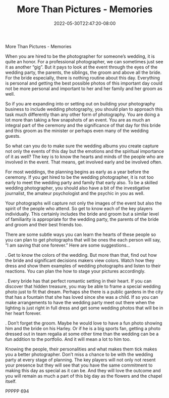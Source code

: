 ﻿---
title: "More Than Pictures - Memories"
date: 2022-05-30T22:47:20-08:00
description: "TXT Tips for Web Success"
featured_image: "/images/TXT.jpg"
tags: ["TXT"]
---

More Than Pictures - Memories

When you are hired to be the photographer for someone’s wedding, it is quite an honor.  For a  professional photographer, we can sometimes just see it as another “gig”.  But it pays to look at the event through the eyes of the wedding party, the parents, the siblings, the groom and above all the bride.  For the bride especially, there is nothing routine about this day.  Everything is personal and getting the best possible photos of this important day could not be more personal and important to her and her family and her groom as well.

So if you are expanding into or setting out on building your photography business to include wedding photography, you should plan to approach this task much differently than any other form of photography.  You are doing a lot more than taking a few snapshots of an event.  You are as much an integral part of the ceremony and the significance of that day for this bride and this groom as the minister or perhaps even many of the wedding guests.

So what can you do to make sure the wedding albums you create capture not only the events of this day but the emotions and the spiritual importance of it as well?  The key is to know the hearts and minds of the people who are involved in the event.  That means, get involved early and be involved often.

For most weddings, the planning begins as early as a year before the ceremony.  If you get hired to be the wedding photographer, it is not too early to meet the wedding party and family that early also.  To be a skilled wedding photographer, you should also have a bit of the investigative journalist, the amateur psychologist and the psychic in you as well.

Your photographs will capture not only the images of the event but also the spirit of the people who attend.  So get to know each of the key players individually.  This certainly includes the bride and groom but a similar level of familiarity is appropriate for the wedding party, the parents of the bride and groom and their best friends too.

There are some subtle ways you can learn the hearts of these people so you can plan to get photographs that will be ones the each person will say, “I am saving that one forever.”  Here are some suggestions…

.	Get to know the colors of the wedding.  But more than that, find out how the bride and significant decisions makers view colors.  Watch how they dress and show them examples of wedding photographs and listen to their reactions.  You can plan the how to stage your pictures accordingly.

.	Every bride has that perfect romantic setting in their heart.  If you can discover that hidden treasure, you may be able to frame a special wedding photo just to fit that dream.  Perhaps she there is a public gardens in the city that has a fountain that she has loved since she was a child.  If so you can make arrangements to have the wedding party meet out there when the lighting is just right in full dress and get some wedding photos that will be in her heart forever.

.	Don’t forget the groom.  Maybe he would love to have a fun photo showing him and the bride on his Harley.  Or if he is a big sports fan, getting a photo dressed out in team regalia at some other time than the wedding can be a fun addition to the portfolio.  And it will mean a lot to him too.

Knowing the people, their personalities and what makes them tick makes you a better photographer.  Don’t miss a chance to be with the wedding party at every stage of planning.  The key players will not only not resent your presence but they will see that you have the same commitment to making this day as special as it can be.  And they will love the outcome and you will remain as much a part of this big day as the flowers and the chapel itself.

PPPPP 694

